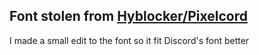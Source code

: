 ## Font stolen from [Hyblocker/Pixelcord](https://github.com/hyblocker/pixelcord)
I made a small edit to the font so it fit Discord's font better
